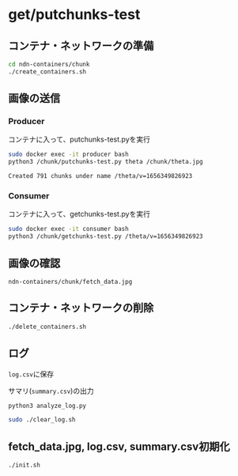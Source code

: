 # get/putchunks-test

## コンテナ・ネットワークの準備
```bash
cd ndn-containers/chunk
./create_containers.sh
```

## 画像の送信
### Producer
コンテナに入って、putchunks-test.pyを実行
```bash
sudo docker exec -it producer bash
python3 /chunk/putchunks-test.py theta /chunk/theta.jpg
```
```
Created 791 chunks under name /theta/v=1656349826923
```

### Consumer
コンテナに入って、getchunks-test.pyを実行
```bash
sudo docker exec -it consumer bash
python3 /chunk/getchunks-test.py /theta/v=1656349826923
```

## 画像の確認
```ndn-containers/chunk/fetch_data.jpg```

## コンテナ・ネットワークの削除
```bash
./delete_containers.sh
```

## ログ
```log.csv```に保存

サマリ(```summary.csv```)の出力
```bash
python3 analyze_log.py
```

```bash
sudo ./clear_log.sh
```

## fetch_data.jpg, log.csv, summary.csv初期化
```bash
./init.sh
```
